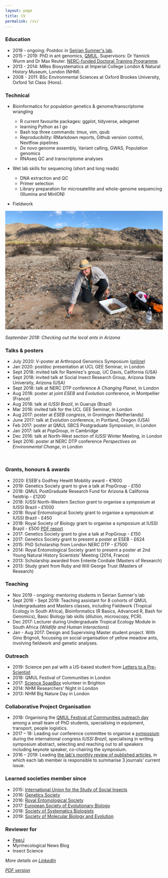 ```yaml
---
layout: page
title: CV
permalink: /cv/
---
```



### Education
- 2019 - ongoing: Postdoc in [Seirian Sumner's lab](http://www.sumnerlab.co.uk/the-group/emeline-favreau/).
- 2015 – 2019: PhD in ant genomics, [QMUL](https://www.qmul.ac.uk/sbcs/staff/emelinefavreau.html). Supervisors: Dr Yannick Wurm and Dr Max Reuter. [NERC-funded Doctoral Training Programme](https://london-nerc-dtp.org/).
- 2013 - 2014: MRes Biosystematics at Imperial College London & Natural History Museum, London (NHM).
- 2008 - 2011: BSc Environmental Sciences at Oxford Brookes University, Oxford 1st Class (Hons).

### Technical
- Bioinformatics for population genetics & genome/transcriptome wrangling
   - R current favourite packages: ggplot, tidyverse, adegenet
   - learning Python as I go
   - Bash top three commands: tmux, vim, qsub
   - Reproducibility: RMarkdown reports, Github version control, Nextflow pipelines
   - _De novo_ genome assembly, Variant calling, GWAS, Population genomics
   - RNAseq QC and transcriptome analyses

- Wet lab skills for sequencing (short and long reads)
   - DNA extraction and QC
   - Primer selection
   - Library preparation for microsatellite and whole-genome sequencing (Illumina and MinION)

- Fieldwork

![sampling ants in Arizona desert](assets/2018-09-25-south-mountain-park-fieldwork.jpeg)

_September 2018: Checking out the local ants in Arizona_

### Talks & posters
- July 2020: V-poster at Arthropod Genomics Symposium ([online](http://i5k.github.io/ags2020))
- Jan 2020: postdoc presentation at UCL GEE Seminar, in London
- Sept 2018: invited talk for Ramírez's group, UC Davis, California (USA)
- Sept 2018: invited talk at Social Insect Research Group, Arizona State University, Arizona (USA)
- Sept 2018: talk at NERC DTP conference _A Changing Planet_, in London
- Aug 2018: poster at joint _ESEB_ and _Evolution_ conference, in Montpellier (France)
- Aug 2018: talk at _IUSSI Brazil_, in Guaruja (Brazil)
- Mar 2018: invited talk for the UCL GEE Seminar, in London
- Aug 2017: poster at _ESEB congress_, in Groningen (Netherlands)
- June 2017: talk at _Evolution_ conference, in Portland, Oregon (USA)
- Feb 2017: poster at QMUL SBCS Postgraduate Symposium, in London
- Jan 2017: talk at _PopGroup_, in Cambridge
- Dec 2016: talk at North-West section of _IUSSI_ Winter Meeting, in London
- Sept 2016: poster at NERC DTP conference _Perspectives on Environmental Change_, in London

 
### Grants, honours & awards
- 2020: ESEB's Godfrey Hewitt Mobility award - €1600
- 2019: Genetics Society grant to give a talk at PopGroup - £150
- 2018: QMUL PostGraduate Research Fund for Arizona &  California fieldtrip - £1200
- 2018: IUSSI North-Western Section grant to organise a symposium at IUSSI Brazil – £1000
- 2018: Royal Entomological Society grant to organise a symposium at IUSSI Brazil - £450
- 2018: Royal Society of Biology grant to organise a symposium at IUSSI Brazil - £500 [PDF report](https://www.rsb.org.uk/images/pdf/Travel_Grant_report_2018_Favreau_Emeline.pdf)
- 2017: Genetics Society grant to give a talk at PopGroup - £150
- 2017: Genetics Society grant to present a poster at ESEB - £624
- 2015: PhD Scholarship from London NERC DTP - £7500
- 2014: Royal Entomological Society grant to present a poster at 2nd Young Natural History Scientists’ Meeting (2014, France)
- 2013: Scholarship awarded from Entente Cordiale (Masters of Research)
- 2013: Study grant from Ruby and Will George Trust (Masters of Research)
 

### Teaching
- Nov 2019 - ongoing: mentoring students in Seirian Sumner's lab
- Sept 2016 - Sept 2019: Teaching assistant for 8 cohorts of QMUL Undergraduates and Masters classes, including Fieldwork (Tropical Ecology in South Africa), Bioinformatics (R Basics, Advanced R, Bash for Genomics), Basic Biology lab skills (dilution, microscopy, PCR).
- Dec 2017: Lecturer during Undergraduate Tropical Ecology Module in South Africa (_Wildlife and Human Interactions_)
- Jan - Aug 2017: Design and Supervising Master student project. With Gino Brignoli, focussing on social organisation of yellow meadow ants, involving fieldwork and genetic analyses.



### Outreach
- 2019: Science pen pal with a US-based student from [Letters to a Pre-Scientist](https://www.prescientist.org/)
- 2018: QMUL Festival of Communities in London
- 2017: [Science SoapBox](http://www.sciencesoapbox.org/) volunteer in Brighton
- 2014: NHM Researchers' Night in London
- 2013: NHM Big Nature Day in London



### Collaborative Project Organisation
- 2018: Organising the [QMUL Festival of Communities outreach day](https://wurmlab.github.io/news/2018-05-18-festival_of_communities/) among a small team of PhD students, specialising in equipment, transport, people logistics.
- 2017 – 18: Leading our conference committee to organise a [symposium](https://wurmlab.github.io/news/2018-02-15-iussi_symposium_evolution_of_social_organization/) during the international congress _IUSSI Brazil_, specialising in writing symposium abstract, selecting and reaching out to all speakers including keynote speaker, co-chairing the symposium.
- 2016 – 2019: Leading [the lab's monthly review of published articles](https://wurmlab.github.io/news/2018-02-20-Keeping_up_with_reading_newly_published_articles/), in which each lab member is responsible to summarise 3 journals' current issue.


### Learned societies member since
- 2015: [International Union for the Study of Social Insects](http://www.iussi.org/)
- 2016: [Genetics Society](http://www.genetics.org.uk/)
- 2016: [Royal Entomological Society](https://www.royensoc.co.uk/)
- 2017: [European Society of Evolutionary Biology](https://eseb.org/)
- 2018: [Society of Systematics Biologists](https://www.systbio.org/)
- 2019: [Society of Molecular Biology and Evolution](https://www.smbe.org/smbe)

### Reviewer for
- [PeerJ](https://peerj.com/)
- Myrmecological News Blog
- Insect Science



_More details on [LinkedIn](https://www.linkedin.com/in/emelinefavreau/)_

_[PDF version](Emeline_Favreau_cv.pdf)_
